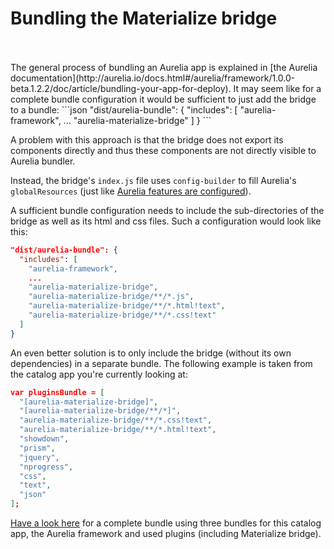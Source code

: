 # Bundling the Materialize bridge
<br>
<br>
The general process of bundling an Aurelia app is explained in [the Aurelia documentation](http://aurelia.io/docs.html#/aurelia/framework/1.0.0-beta.1.2.2/doc/article/bundling-your-app-for-deploy).
It may seem like for a complete bundle configuration it would be sufficient to just add the bridge to a bundle:
```json
"dist/aurelia-bundle": {
  "includes": [
    "aurelia-framework",
    ...
    "aurelia-materialize-bridge"
  ]
}
```

A problem with this approach is that the bridge does not export its components directly and thus these components
are not directly visible to Aurelia bundler.

Instead, the bridge's `index.js` file uses `config-builder` to fill Aurelia's
`globalResources` (just like [Aurelia features are configured](http://aurelia.io/docs.html#/aurelia/framework/1.0.0-beta.1.2.2/doc/article/app-configuration-and-startup/6)).

A sufficient bundle configuration needs to include the sub-directories of the
bridge as well as its html and css files. Such a configuration would look like this:

```json
"dist/aurelia-bundle": {
  "includes": [
    "aurelia-framework",
    ...
    "aurelia-materialize-bridge",
    "aurelia-materialize-bridge/**/*.js",
    "aurelia-materialize-bridge/**/*.html!text",
    "aurelia-materialize-bridge/**/*.css!text"
  ]
}
```

An even better solution is to only include the bridge (without its own dependencies)
in a separate bundle. The following example is taken from the catalog app you're
currently looking at:

```json
var pluginsBundle = [
  "[aurelia-materialize-bridge]",
  "[aurelia-materialize-bridge/**/*]",
  "aurelia-materialize-bridge/**/*.css!text",
  "aurelia-materialize-bridge/**/*.html!text",
  "showdown",
  "prism",
  "jquery",
  "nprogress",
  "css",
  "text",
  "json"
];
```

[Have a look here](https://github.com/aurelia-ui-toolkits/demo-materialize/blob/master/build/bundles.js)
for a complete bundle using three bundles for this catalog app, the Aurelia framework
and used plugins (including Materialize bridge).
